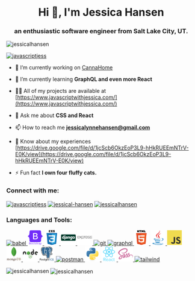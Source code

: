 <h1 align="center">Hi 👋, I'm Jessica Hansen</h1>
<h3 align="center">an enthusiastic software engineer from Salt Lake City, UT.</h3>

<p align="left"> <img src="https://komarev.com/ghpvc/?username=jessicalhansen&label=Profile%20views&color=0e75b6&style=flat" alt="jessicalhansen" /> </p>

<p align="left"> <a href="https://twitter.com/javascriptjess" target="blank"><img src="https://img.shields.io/twitter/follow/javascriptjess?logo=twitter&style=for-the-badge" alt="javascriptjess" /></a> </p>

- 🔭 I’m currently working on [CannaHome](https://github.com/jessicalhansen/CannaHome)

- 🌱 I’m currently learning **GraphQL and even more React**

- 👨‍💻 All of my projects are available at [https://www.javascriptwithjessica.com/](https://www.javascriptwithjessica.com/)

- 💬 Ask me about **CSS and React**

- 📫 How to reach me **jessicalynnehansen@gmail.com**

- 📄 Know about my experiences [https://drive.google.com/file/d/1jcScb6OkzEoP3L9-hHkRUEEmNTrV-E0K/view](https://drive.google.com/file/d/1jcScb6OkzEoP3L9-hHkRUEEmNTrV-E0K/view)

- ⚡ Fun fact **I own four fluffy cats.**

<h3 align="left">Connect with me:</h3>
<p align="left">
<a href="https://twitter.com/javascriptjess" target="blank"><img align="center" src="https://raw.githubusercontent.com/rahuldkjain/github-profile-readme-generator/neutral-icons/src/images/icons/Social/twitter.svg" alt="javascriptjess" height="30" width="40" /></a>
<a href="https://linkedin.com/in/jessical-hansen" target="blank"><img align="center" src="https://raw.githubusercontent.com/rahuldkjain/github-profile-readme-generator/neutral-icons/src/images/icons/Social/linked-in-alt.svg" alt="jessical-hansen" height="30" width="40" /></a>
<a href="https://www.leetcode.com/jessicalhansen" target="blank"><img align="center" src="https://raw.githubusercontent.com/rahuldkjain/github-profile-readme-generator/neutral-icons/src/images/icons/Social/leet-code.svg" alt="jessicalhansen" height="30" width="40" /></a>
</p>

<h3 align="left">Languages and Tools:</h3>
<p align="left"> <a href="https://babeljs.io/" target="_blank"> <img src="https://www.vectorlogo.zone/logos/babeljs/babeljs-icon.svg" alt="babel" width="40" height="40"/> </a> <a href="https://getbootstrap.com" target="_blank"> <img src="https://raw.githubusercontent.com/devicons/devicon/master/icons/bootstrap/bootstrap-plain-wordmark.svg" alt="bootstrap" width="40" height="40"/> </a> <a href="https://www.w3schools.com/css/" target="_blank"> <img src="https://raw.githubusercontent.com/devicons/devicon/master/icons/css3/css3-original-wordmark.svg" alt="css3" width="40" height="40"/> </a> <a href="https://www.djangoproject.com/" target="_blank"> <img src="https://raw.githubusercontent.com/devicons/devicon/master/icons/django/django-original.svg" alt="django" width="40" height="40"/> </a> <a href="https://expressjs.com" target="_blank"> <img src="https://raw.githubusercontent.com/devicons/devicon/master/icons/express/express-original-wordmark.svg" alt="express" width="40" height="40"/> </a> <a href="https://git-scm.com/" target="_blank"> <img src="https://www.vectorlogo.zone/logos/git-scm/git-scm-icon.svg" alt="git" width="40" height="40"/> </a> <a href="https://graphql.org" target="_blank"> <img src="https://www.vectorlogo.zone/logos/graphql/graphql-icon.svg" alt="graphql" width="40" height="40"/> </a> <a href="https://www.w3.org/html/" target="_blank"> <img src="https://raw.githubusercontent.com/devicons/devicon/master/icons/html5/html5-original-wordmark.svg" alt="html5" width="40" height="40"/> </a> <a href="https://www.java.com" target="_blank"> <img src="https://raw.githubusercontent.com/devicons/devicon/master/icons/java/java-original.svg" alt="java" width="40" height="40"/> </a> <a href="https://developer.mozilla.org/en-US/docs/Web/JavaScript" target="_blank"> <img src="https://raw.githubusercontent.com/devicons/devicon/master/icons/javascript/javascript-original.svg" alt="javascript" width="40" height="40"/> </a> <a href="https://www.mongodb.com/" target="_blank"> <img src="https://raw.githubusercontent.com/devicons/devicon/master/icons/mongodb/mongodb-original-wordmark.svg" alt="mongodb" width="40" height="40"/> </a> <a href="https://nodejs.org" target="_blank"> <img src="https://raw.githubusercontent.com/devicons/devicon/master/icons/nodejs/nodejs-original-wordmark.svg" alt="nodejs" width="40" height="40"/> </a> <a href="https://www.postgresql.org" target="_blank"> <img src="https://raw.githubusercontent.com/devicons/devicon/master/icons/postgresql/postgresql-original-wordmark.svg" alt="postgresql" width="40" height="40"/> </a> <a href="https://postman.com" target="_blank"> <img src="https://www.vectorlogo.zone/logos/getpostman/getpostman-icon.svg" alt="postman" width="40" height="40"/> </a> <a href="https://www.python.org" target="_blank"> <img src="https://raw.githubusercontent.com/devicons/devicon/master/icons/python/python-original.svg" alt="python" width="40" height="40"/> </a> <a href="https://reactjs.org/" target="_blank"> <img src="https://raw.githubusercontent.com/devicons/devicon/master/icons/react/react-original-wordmark.svg" alt="react" width="40" height="40"/> </a> <a href="https://sass-lang.com" target="_blank"> <img src="https://raw.githubusercontent.com/devicons/devicon/master/icons/sass/sass-original.svg" alt="sass" width="40" height="40"/> </a> <a href="https://tailwindcss.com/" target="_blank"> <img src="https://www.vectorlogo.zone/logos/tailwindcss/tailwindcss-icon.svg" alt="tailwind" width="40" height="40"/> </a> </p>

<p><img align="left" src="https://github-readme-stats.vercel.app/api/top-langs?username=jessicalhansen&show_icons=true&locale=en&layout=compact" alt="jessicalhansen" /></p>

<p>&nbsp;<img align="center" src="https://github-readme-stats.vercel.app/api?username=jessicalhansen&show_icons=true&locale=en" alt="jessicalhansen" /></p>
